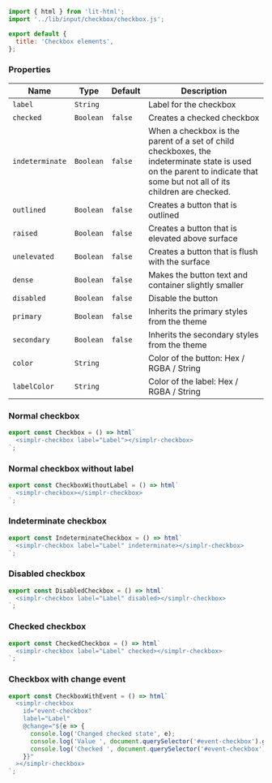 ```js script
import { html } from 'lit-html';
import '../lib/input/checkbox/checkbox.js';

export default {
  title: 'Checkbox elements',
};
```

### Properties

| Name            | Type      | Default | Description                                                                                                                                                              |
| --------------- | --------- | ------- | ------------------------------------------------------------------------------------------------------------------------------------------------------------------------ |
| `label`         | `String`  |         | Label for the checkbox                                                                                                                                                   |
| `checked`       | `Boolean` | `false` | Creates a checked checkbox                                                                                                                                               |
| `indeterminate` | `Boolean` | `false` | When a checkbox is the parent of a set of child checkboxes, the indeterminate state is used on the parent to indicate that some but not all of its children are checked. |
| `outlined`      | `Boolean` | `false` | Creates a button that is outlined                                                                                                                                        |
| `raised`        | `Boolean` | `false` | Creates a button that is elevated above surface                                                                                                                          |
| `unelevated`    | `Boolean` | `false` | Creates a button that is flush with the surface                                                                                                                          |
| `dense`         | `Boolean` | `false` | Makes the button text and container slightly smaller                                                                                                                     |
| `disabled`      | `Boolean` | `false` | Disable the button                                                                                                                                                       |
| `primary`       | `Boolean` | `false` | Inherits the primary styles from the theme                                                                                                                               |
| `secondary`     | `Boolean` | `false` | Inherits the secondary styles from the theme                                                                                                                             |
| `color`         | `String`  |         | Color of the button: Hex / RGBA / String                                                                                                                                 |
| `labelColor`    | `String`  |         | Color of the label: Hex / RGBA / String                                                                                                                                  |

### Normal checkbox

```js preview-story
export const Checkbox = () => html`
  <simplr-checkbox label="Label"></simplr-checkbox>
`;
```

### Normal checkbox without label

```js preview-story
export const CheckboxWithoutLabel = () => html`
  <simplr-checkbox></simplr-checkbox>
`;
```

### Indeterminate checkbox

```js preview-story
export const IndeterminateCheckbox = () => html`
  <simplr-checkbox label="Label" indeterminate></simplr-checkbox>
`;
```

### Disabled checkbox

```js preview-story
export const DisabledCheckbox = () => html`
  <simplr-checkbox label="Label" disabled></simplr-checkbox>
`;
```

### Checked checkbox

```js preview-story
export const CheckedCheckbox = () => html`
  <simplr-checkbox label="Label" checked></simplr-checkbox>
`;
```

### Checkbox with change event

```js preview-story
export const CheckboxWithEvent = () => html`
  <simplr-checkbox
    id="event-checkbox"
    label="Label"
    @change="${e => {
      console.log('Changed checked state', e);
      console.log('Value ', document.querySelector('#event-checkbox').getValue());
      console.log('Checked ', document.querySelector('#event-checkbox').getChecked());
    }}"
  ></simplr-checkbox>
`;
```

